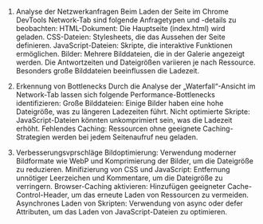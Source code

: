 1. Analyse der Netzwerkanfragen
   Beim Laden der Seite im Chrome DevTools Network-Tab sind folgende Anfragetypen und -details zu beobachten:​
   HTML-Dokument: Die Hauptseite (index.html) wird geladen.
   CSS-Dateien: Stylesheets, die das Aussehen der Seite definieren.
   JavaScript-Dateien: Skripte, die interaktive Funktionen ermöglichen.
   Bilder: Mehrere Bilddateien, die in der Galerie angezeigt werden.​
   Die Antwortzeiten und Dateigrößen variieren je nach Ressource. Besonders große Bilddateien beeinflussen die Ladezeit.

2. Erkennung von Bottlenecks
   Durch die Analyse der „Waterfall“-Ansicht im Network-Tab lassen sich folgende Performance-Bottlenecks identifizieren:​
   Große Bilddateien: Einige Bilder haben eine hohe Dateigröße, was zu längeren Ladezeiten führt.
   Nicht optimierte Skripte: JavaScript-Dateien könnten unkomprimiert sein, was die Ladezeit erhöht.
   Fehlendes Caching: Ressourcen ohne geeignete Caching-Strategien werden bei jedem Seitenaufruf neu geladen.

3. Verbesserungsvprschläge
   Bildoptimierung: Verwendung moderner Bildformate wie WebP und Komprimierung der Bilder, um die Dateigröße zu reduzieren.
   Minifizierung von CSS und JavaScript: Entfernung unnötiger Leerzeichen und Kommentare, um die Dateigröße zu verringern.
   Browser-Caching aktivieren: Hinzufügen geeigneter Cache-Control-Header, um das erneute Laden von Ressourcen zu vermeiden.
   Asynchrones Laden von Skripten: Verwendung von async oder defer Attributen, um das Laden von JavaScript-Dateien zu optimieren.
